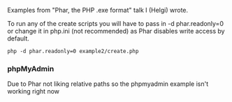 Examples from "Phar, the PHP .exe format" talk I (Helgi) wrote.


To run any of the create scripts you will have to pass in -d phar.readonly=0 or change it in php.ini (not recommended) as Phar disables write access by default.

`php -d phar.readonly=0 example2/create.php`

### phpMyAdmin

Due to Phar not liking relative paths so the phpmyadmin example isn't working right now